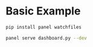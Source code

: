 # Basic Example

```sh
pip install panel watchfiles
```

```sh
panel serve dashboard.py --dev
```



